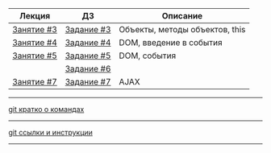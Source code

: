 

| Лекция                                                                                | ДЗ                                                                           	| Описание                                              |
|-----------------------------------------------------------------------------------	|----------------------------------------------------------------------------	|-------------------------------------------------------|
| [Занятие #3](https://rawgit.com/smershik/tms-jsb/master/03/cls/index.html) 	        | [Задание #3](https://github.com/smershik/tms-jsb/tree/master/03/hw) 	        | Объекты, методы объектов, this	                    |
| [Занятие #4](https://rawgit.com/smershik/tms-jsb/master/04/cls/index.html) 	        | [Задание #4](https://github.com/smershik/tms-jsb/tree/master/04/hw) 	        | DOM, введение в события                    |
| [Занятие #5](https://rawgit.com/smershik/tms-jsb/master/05/cls/index.html) 	        | [Задание #5](https://github.com/smershik/tms-jsb/tree/master/05/hw) 	        | DOM, события                    |
| 	        | [Задание #6](https://github.com/smershik/tms-jsb/tree/master/06/hw) 	        |                    |
| [Занятие #7](https://rawgit.com/smershik/tms-jsb/master/07/cls/index.html) 	        | [Задание #7](https://github.com/smershik/tms-jsb/tree/master/07/hw) 	        | AJAX                  |

---
[git кратко о командах](https://rawgit.com/smershik/tms-jsb/master/git-starter/index.html)

---

[git ссылки и инструкции](https://github.com/smershik/tms-jsb/tree/master/git-starter) 

---